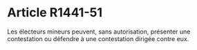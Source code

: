 # Article R1441-51

  
Les électeurs mineurs peuvent, sans autorisation, présenter une contestation ou défendre à une contestation dirigée contre eux.